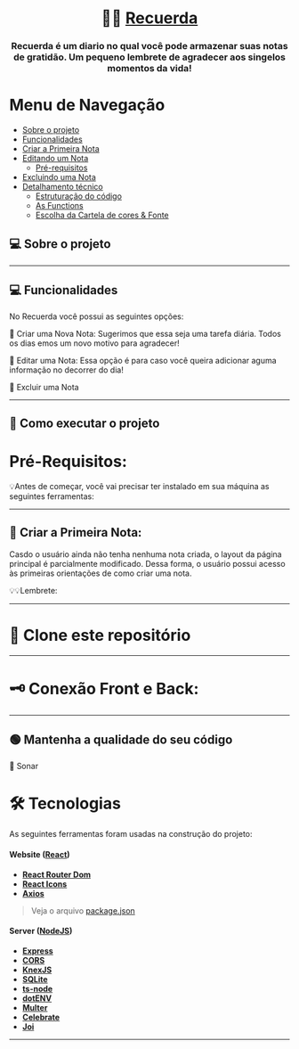 

<h1 align="center">
  📒🦋    <a href="#" alt="Recuerda"> Recuerda </a>
</h1>

<h3 align="center">
    Recuerda é um diario no qual você pode armazenar suas notas de gratidão. Um pequeno lembrete de agradecer aos singelos momentos da vida!
</h3>

Menu de Navegação
=================
<!--ts-->
   * [Sobre o projeto](#-sobre-o-projeto)
   * [Funcionalidades](#-funcionalidades)
   * [Criar a Primeira Nota](#-Criar-a-Primeira-Nota)
   * [Editando um Nota](#-como-executar-o-projeto)
     * [Pré-requisitos](#pré-requisitos)
   * [Excluindo uma Nota](#-conexão-front-e-back)
   * [Detalhamento técnico](#-mantenha-a-qualidade-do-seu-código)
        * [Estruturação do código](#-tecnologias)
        * [As Functions](#-tecnologias)
        * [Escolha da Cartela de cores & Fonte](#-tecnologias)
<!--te-->


## 💻 Sobre o projeto


---

## 💻 Funcionalidades

No Recuerda você possui as seguintes opções:

🐸 Criar uma Nova Nota:
Sugerimos que essa seja uma tarefa diária. Todos os dias emos um novo motivo para agradecer!

🐸 Editar uma Nota:
Essa opção é para caso você queira adicionar aguma informação no decorrer do dia!

🐸 Excluir uma Nota

---

## 🚀 Como executar o projeto

# Pré-Requisitos: 

💡Antes de começar, você vai precisar ter instalado em sua máquina as seguintes ferramentas:


---
## 📢 Criar a Primeira Nota:

Casdo o usuário ainda não tenha nenhuma nota criada, o layout da página principal é parcialmente modificado.
Dessa forma, o usuário possui acesso às primeiras orientações de como criar uma nota.



💡💡Lembrete:

---

# 🧭 Clone este repositório


---
# 🗝 Conexão Front e Back:


---
## 🟢 Mantenha a qualidade do seu código

🔎 Sonar




# 🛠 Tecnologias

As seguintes ferramentas foram usadas na construção do projeto:

#### **Website**  ([React](https://reactjs.org/))

-   **[React Router Dom](https://github.com/ReactTraining/react-router/tree/master/packages/react-router-dom)**
-   **[React Icons](https://react-icons.github.io/react-icons/)**
-   **[Axios](https://github.com/axios/axios)**

> Veja o arquivo  [package.json](https://vli.visualstudio.com/VLI/_git/FAT.OperacoesAcessorias.FrontEnd)

#### [](https://vli.visualstudio.com/VLI/_git/FAT.OperacoesAcessorias.FrontEnd) **Server**  ([NodeJS](https://nodejs.org/en/))

-   **[Express](https://expressjs.com/)**
-   **[CORS](https://expressjs.com/en/resources/middleware/cors.html)**
-   **[KnexJS](http://knexjs.org/)**
-   **[SQLite](https://github.com/mapbox/node-sqlite3)**
-   **[ts-node](https://github.com/TypeStrong/ts-node)**
-   **[dotENV](https://github.com/motdotla/dotenv)**
-   **[Multer](https://github.com/expressjs/multer)**
-   **[Celebrate](https://github.com/arb/celebrate)**
-   **[Joi](https://github.com/hapijs/joi)**



---

